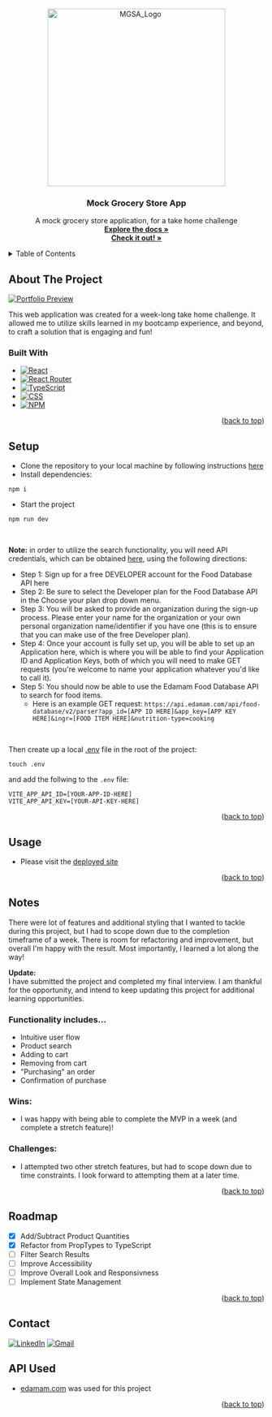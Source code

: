 <a name="readme-top"></a>

<!-- PROJECT LOGO -->
<br />
<div align="center">
  <a href="https://github.com/Ant-Shell/fe-take-home-mgsa">
    <img width="350" alt="MGSA_Logo" src="https://github.com/Ant-Shell/fe-take-home-mgsa/assets/100455148/6a5a3247-69bf-48f7-918f-1e034adede58">
  </a>

<!-- HEADER -->
  <h3 align="center">Mock Grocery Store App</h3>
  <p align="center">
    A mock grocery store application, for a take home challenge
    <br />
    <a href="https://github.com/Ant-Shell/fe-take-home-mgsa"><strong>Explore the docs »</strong></a>
    <br />
    <a href="https://fe-take-home-mgsa.vercel.app/"><strong>Check it out! »</strong></a>
  </p>
</div>

<!-- TABLE OF CONTENTS -->
<details>
  <summary>Table of Contents</summary>
  <ol>
    <li>
      <a href="#about-the-project">About The Project</a>
      <ul>
        <li><a href="#built-with">Built With</a></li>
      </ul>
    </li>
    <li><a href="#setup">Setup</a></li>
    <li><a href="#usage">Usage</a></li>
    <li><a href="#notes">Notes</a></li>
    <li><a href="#roadmap">Roadmap</a></li>
    <li><a href="#contact">Contact</a></li>
  </ol>
</details>

## About The Project

[![Portfolio Preview][Preview-image]](https://github.com/Ant-Shell/fe-take-home-mgsa/assets/100455148/68ae92c6-27c2-4caf-88d4-721373fea811)

This web application was created for a week-long take home challenge. It allowed me to utilize skills learned in my bootcamp experience, and beyond, to craft a solution that is engaging and fun!

### Built With

* [![React][React.js]][React-url]
* [![React Router][React-Router-shield]][React-Router-url]
* [![TypeScript][TypeScript-shield]][TypeScript-url]
* [![CSS][CSS-shield]][CSS-url]
* [![NPM][NPM-shield]][NPM-url]

<p align="right">(<a href="#readme-top">back to top</a>)</p>

## Setup
- Clone the repository to your local machine by following instructions [here](https://docs.github.com/en/repositories/creating-and-managing-repositories/cloning-a-repository)
- Install dependencies:
```
npm i
```
- Start the project
```
npm run dev
```
<br>

<strong>Note:</strong> in order to utilize the search functionality, you will need API credentials, which can be obtained [here](https://developer.edamam.com/food-database-api), using the following directions:
<br>
<ul>
  <li> Step 1: Sign up for a free DEVELOPER account for the Food Database API here
  <li> Step 2: Be sure to select the Developer plan for the Food Database API in the Choose your plan drop down menu.
  <li> Step 3: You will be asked to provide an organization during the sign-up process. Please enter your name for the organization or your own personal organization name/identifier if you have one (this is to ensure that you can   make use of the free Developer plan).
  <li> Step 4: Once your account is fully set up, you will be able to set up an Application here, which is where you will be able to find your Application ID and Application Keys, both of which you will need to make GET requests (you're welcome to name your application whatever you'd like to call it).
  <li> Step 5: You should now be able to use the Edamam Food Database API to search for food items.
    <ul>
    <li> Here is an example GET request: <code>https://api.edamam.com/api/food-database/v2/parser?app_id=[APP ID HERE]&app_key=[APP KEY HERE]&ingr=[FOOD ITEM HERE]&nutrition-type=cooking</code>
  </ul>
</ul>
<br>

Then create up a local [.env](https://vitejs.dev/guide/env-and-mode) file in the root of the project:

```
touch .env
```
and add the follwing to the `.env` file:
```
VITE_APP_API_ID=[YOUR-APP-ID-HERE]
VITE_APP_API_KEY=[YOUR-API-KEY-HERE]
```

<p align="right">(<a href="#readme-top">back to top</a>)</p>

## Usage
- Please visit the [deployed site](https://fe-take-home-mgsa.vercel.app/)

<p align="right">(<a href="#readme-top">back to top</a>)</p>

## Notes

There were lot of features and additional styling that I wanted to tackle during this project, but I had to scope down due to the completion timeframe of a week. There is room for refactoring and improvement, but overall I'm happy with the result. Most importantly, I learned a lot along the way!

**Update:**<br/>
I have submitted the project and completed my final interview. I am thankful for the opportunity, and intend to keep updating this project for additional learning opportunities. 

### Functionality includes...
- Intuitive user flow
- Product search
- Adding to cart
- Removing from cart
- "Purchasing" an order
- Confirmation of purchase

### Wins:

* I was happy with being able to complete the MVP in a week (and complete a stretch feature)!

### Challenges:

* I attempted two other stretch features, but had to scope down due to time constraints. I look forward to attempting them at a later time.

<p align="right">(<a href="#readme-top">back to top</a>)</p>

## Roadmap

- [x] Add/Subtract Product Quantities
- [x] Refactor from PropTypes to TypeScript
- [ ] Filter Search Results
- [ ] Improve Accessibility
- [ ] Improve Overall Look and Responsivness
- [ ] Implement State Management

<p align="right">(<a href="#readme-top">back to top</a>)</p>

## Contact

[![LinkedIn][Linkedin]][Linkedin-url] [![Gmail][Gmail]][Gmail-url]

## API Used

* [edamam.com](https://developer.edamam.com/) was used for this project

<p align="right">(<a href="#readme-top">back to top</a>)</p>

<!-- MARKDOWN LINKS & IMAGES -->
[Preview-image]: https://github.com/Ant-Shell/fe-take-home-mgsa/assets/100455148/68ae92c6-27c2-4caf-88d4-721373fea811

[React.js]: https://img.shields.io/badge/react-%2320232a.svg?style=for-the-badge&logo=react&logoColor=%2361DAFB
[React-url]: https://react.dev/

[React-Router-shield]: https://img.shields.io/badge/React_Router-CA4245?style=for-the-badge&logo=react-router&logoColor=white
[React-Router-url]: https://reactrouter.com/en/main

[TypeScript-shield]: https://img.shields.io/badge/TypeScript-4279C0?style=for-the-badge&logo=typescript&logoColor=white
[TypeScript-url]: https://www.typescriptlang.org/

[CSS-shield]: https://img.shields.io/badge/CSS3-1572B6?style=for-the-badge&logo=css3&logoColor=white
[CSS-url]: https://www.w3schools.com/css/

[NPM-shield]: https://img.shields.io/badge/npm-CB3837?style=for-the-badge&logo=npm&logoColor=white
[NPM-url]: https://www.npmjs.com/

[Linkedin]: https://img.shields.io/badge/-LinkedIn-black.svg?style=for-the-badge&logo=linkedin&colorB=555
[Linkedin-url]: https://www.linkedin.com/in/anthonyshellman/

[Gmail]: https://img.shields.io/badge/gmail-%2320232a.svg?style=for-the-badge&logo=gmail&logoColor=%DA5040
[Gmail-url]: mailto:atshellman@gmail.com
